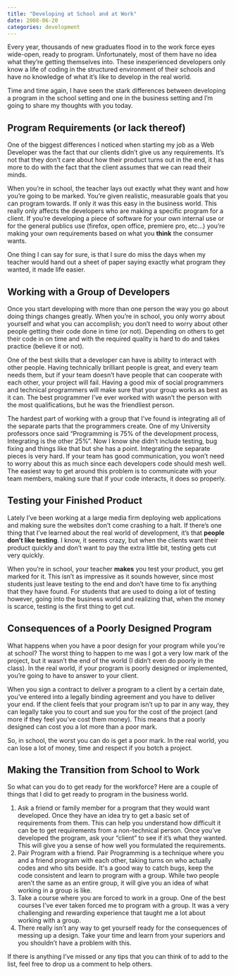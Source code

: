 ```yaml
---
title: "Developing at School and at Work"
date: 2008-06-20
categories: development
---
```


Every year, thousands of new graduates flood in to the work force eyes wide-open, ready to program. Unfortunately, most of them have no idea what they’re getting themselves into. These inexperienced developers only know a life of coding in the structured environment of their schools and have no knowledge of what it’s like to develop in the real world.

Time and time again, I have seen the stark differences between developing a program in the school setting and one in the business setting and I’m going to share my thoughts with you today.

## Program Requirements (or lack thereof)
One of the biggest differences I noticed when starting my job as a Web Developer was the fact that our clients didn’t give us any requirements. It’s not that they don’t care about how their product turns out in the end, it has more to do with the fact that the client assumes that we can read their minds.

When you’re in school, the teacher lays out exactly what they want and how you’re going to be marked. You’re given realistic, measurable goals that you can program towards. If only it was this easy in the business world.
This really only affects the developers who are making a specific program for a client. If you’re developing a piece of software for your own internal use or for the general publics use (firefox, open office, premiere pro, etc…) you’re making your own requirements based on what you **think** the consumer wants.

One thing I can say for sure, is that I sure do miss the days when my teacher would hand out a sheet of paper saying exactly what program they wanted, it made life easier.

## Working with a Group of Developers
Once you start developing with more than one person the way you go about doing things changes greatly. When you’re in school, you only worry about yourself and what you can accomplish; you don’t need to worry about other people getting their code done in time (or not). Depending on others to get their code in on time and with the required quality is hard to do and takes practice (believe it or not).

One of the best skills that a developer can have is ability to interact with other people. Having technically brilliant people is great, and every team needs them, but if your team doesn’t have people that can cooperate with each other, your project will fail. Having a good mix of social programmers and technical programmers will make sure that your group works as best as it can. The best programmer I’ve ever worked with wasn’t the person with the most qualifications, but he was the friendliest person.

The hardest part of working with a group that I’ve found is integrating all of the separate parts that the programmers create. One of my University professors once said “Programming is 75% of the development process, Integrating is the other 25%”. Now I know she didn’t include testing, bug fixing and things like that but she has a point. Integrating the separate pieces is very hard. If your team has good communication, you won’t need to worry about this as much since each developers code should mesh well. The easiest way to get around this problem is to communicate with your team members, making sure that if your code interacts, it does so properly.

## Testing your Finished Product
Lately I’ve been working at a large media firm deploying web applications and making sure the websites don’t come crashing to a halt. If there’s one thing that I’ve learned about the real world of development, it’s that **people don’t like testing**. I know, it seems crazy, but when the clients want their product quickly and don’t want to pay the extra little bit, testing gets cut very quickly.

When you’re in school, your teacher **makes** you test your product, you get marked for it. This isn’t as impressive as it sounds however, since most students just leave testing to the end and don’t have time to fix anything that they have found. For students that are used to doing a lot of testing however, going into the business world and realizing that, when the money is scarce, testing is the first thing to get cut.

## Consequences of a Poorly Designed Program
What happens when you have a poor design for your program while you're at school? The worst thing to happen to me was I got a very low mark of the project, but it wasn’t the end of the world (I didn’t even do poorly in the class). In the real world, if your program is poorly designed or implemented, you’re going to have to answer to your client.

When you sign a contract to deliver a program to a client by a certain date, you’ve entered into a legally binding agreement and you have to deliver your end. If the client feels that your program isn’t up to par in any way, they can legally take you to court and sue you for the cost of the project (and more if they feel you’ve cost them money). This means that a poorly designed can cost you a lot more than a poor mark.

So, in school, the worst you can do is get a poor mark. In the real world, you can lose a lot of money, time and respect if you botch a project.

## Making the Transition from School to Work
So what can you do to get ready for the workforce? Here are a couple of things that I did to get ready to program in the business world.
1. Ask a friend or family member for a program that they would want developed. Once they have an idea try to get a basic set of requirements from them. This can help you understand how difficult it can be to get requirements from a non-technical person. Once you’ve developed the program, ask your “client” to see if it’s what they wanted. This will give you a sense of how well you formulated the requirements.
2. Pair Program with a friend. Pair Programming is a technique where you and a friend program with each other, taking turns on who actually codes and who sits beside. It's a good way to catch bugs, keep the code consistent and learn to program with a group. While two people aren’t the same as an entire group, it will give you an idea of what working in a group is like.
3. Take a course where you are forced to work in a group. One of the best courses I’ve ever taken forced me to program with a group. It was a very challenging and rewarding experience that taught me a lot about working with a group.
4. There really isn’t any way to get yourself ready for the consequences of messing up a design. Take your time and learn from your superiors and you shouldn’t have a problem with this.

If there is anything I’ve missed or any tips that you can think of to add to the list, feel free to drop us a comment to help others.
